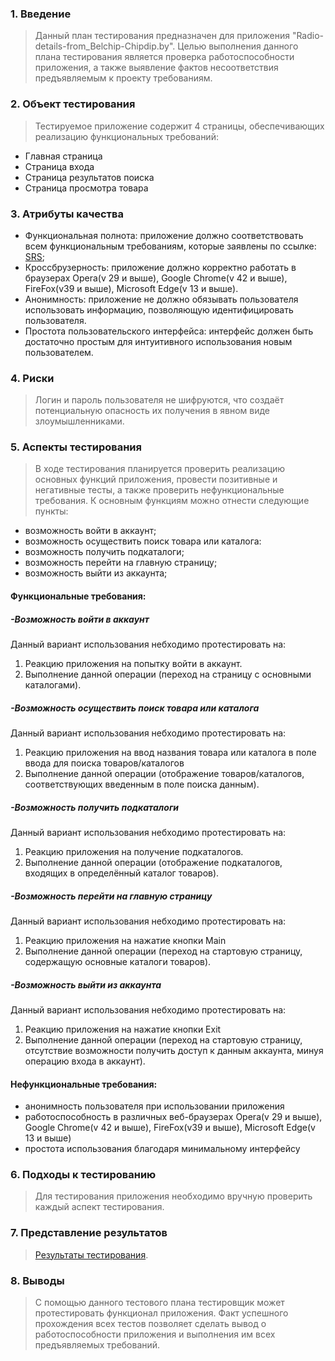 ### 1. Введение
> Данный план тестирования предназначен для приложения "Radio-details-from_Belchip-Chipdip.by". Целью выполнения данного плана 
тестирования является проверка работоспособности приложения, а также выявление фактов несоответствия 
предъявляемым к проекту требованиям.
### 2. Объект тестирования
> Тестируемое приложение содержит 4 страницы, обеспечивающих реализацию функциональных требований:
 - Главная страница
 - Страница входа
 - Страница результатов поиска
 - Страница просмотра товара
### 3. Атрибуты качества
- Функциональная полнота: приложение должно соответствовать всем функциональным требованиям,
которые заявлены по ссылке: [SRS](https://github.com/NikMsh/Radio-details-from_Belchip-Chipdip.by/blob/master/Project%20Documentation/SRS(RU).md#3.1);
- Кроссбрузерность: приложение должно корректно работать в браузерах Opera(v 29 и выше), Google Chrome(v 42 и выше), FireFox(v39 и выше), Microsoft Edge(v 13 и выше).
- Анонимность: приложение не должно обязывать пользователя использовать информацию, позволяющую идентифицировать пользователя.
- Простота пользовательского интерфейса: интерфейс должен быть достаточно простым для интуитивного
использования новым пользователем.
### 4. Риски
> Логин и пароль пользователя не шифруются, что создаёт потенциальную опасность их получения в явном виде злоумышленниками.
### 5. Аспекты тестирования
> В ходе тестирования планируется проверить реализацию основных функций приложения, провести позитивные
и негативные тесты, а также проверить нефункциональные требования. К основным функциям можно отнести
следующие пункты:

- возможность войти в аккаунт;
- возможность осуществить поиск товара или каталога:
- возможность получить подкаталоги;
- возможность перейти на главную страницу;
- возможность выйти из аккаунта;

#### Функциональные требования:

##### -Возможность войти в аккаунт
Данный вариант использования небходимо протестировать на:
1. Реакцию приложения на попытку войти в аккаунт.
2. Выполнение данной операции (переход на страницу с основными каталогами).

##### -Возможность осуществить поиск товара или каталога
Данный вариант использования небходимо протестировать на:
1. Реакцию приложения на ввод названия товара или каталога в поле ввода для поиска товаров/каталогов
2. Выполнение данной операции (отображение товаров/каталогов, соответствующих введенным в поле поиска данным).

##### -Возможность получить подкаталоги
Данный вариант использования небходимо протестировать на:
1. Реакцию приложения на получение подкаталогов.
2. Выполнение данной операции (отображение подкаталогов, входящих в определённый каталог товаров).

##### -Возможность перейти на главную страницу
Данный вариант использования небходимо протестировать на:
1. Реакцию приложения на нажатие кнопки Main
2. Выполнение данной операции (переход на стартовую страницу, содержащую основные каталоги товаров).

##### -Возможность выйти из аккаунта
Данный вариант использования небходимо протестировать на:
1. Реакцию приложения на нажатие кнопки Exit
2. Выполнение данной операции (переход на стартовую страницу, отсутствие возможности получить
доступ к данным аккаунта, минуя операцию входа в аккаунт).

#### Нефункциональные требования:
- анонимность пользователя при использовании приложения
- работоспособность в различных веб-браузерах Opera(v 29 и выше), Google Chrome(v 42 и выше), FireFox(v39 и выше), Microsoft Edge(v 13 и выше)
- простота использования благодаря минимальному интерфейсу

### 6. Подходы к тестированию
> Для тестирования приложения необходимо вручную проверить каждый аспект тестирования.

### 7. Представление результатов
> [Результаты тестирования](https://github.com/NikMsh/Radio-details-from_Belchip-Chipdip.by/blob/master/Project%20Documentation/testing/testRes.md).

### 8. Выводы
> С помощью данного тестового плана тестировщик может протестировать функционал приложения.
Факт успешного прохождения всех тестов позволяет сделать вывод о работоспособности приложения
и выполнения им всех предъявляемых требований.
